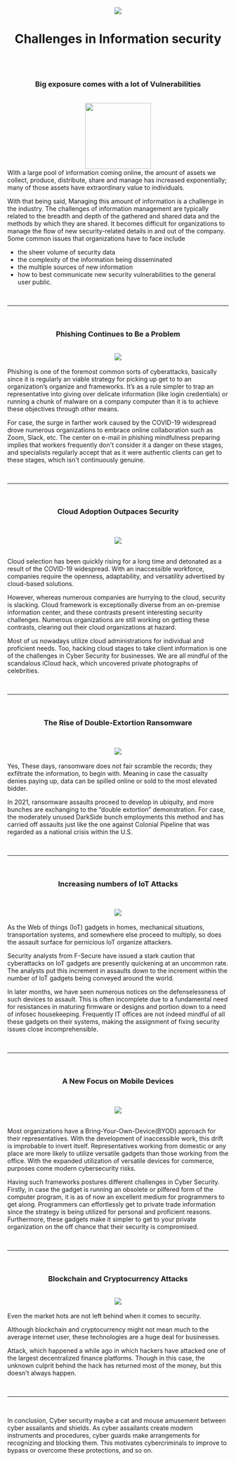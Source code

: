 <div align="center">
<img src="https://imgur.com/QRF9dRU.png"/>
 </div>
<b><h1 align ="center">Challenges in Information security</h1></b>


<br>

 <br>
<b><h3 align ="center">Big exposure comes with a lot of Vulnerabilities</h3></b><br>
<div align ="center">
    <img height ="150" src="https://imgur.com/GtqJEN9.png"/><br></div>
With a large pool of information coming online, the amount of assets we collect, produce, distribute, share and manage has increased exponentially; many of those assets have extraordinary value to individuals.

With that being said, Managing this amount of information is a challenge in the industry. The challenges of information management are typically related to the breadth and depth of the gathered and shared data and the methods by which they are shared. It becomes difficult for organizations to manage the flow of new security-related details in and out of the company. Some common issues that organizations have to face include
* the sheer volume of security data
* the complexity of the information being disseminated
* the multiple sources of new information
* how to best communicate new security vulnerabilities to the general user public.

<br>
<hr>
<br>
<b><h3 align ="center">Phishing Continues to Be a Problem</h3></b><br>
<div align="center">
<img src="https://imgur.com/0KRpYpF.png"/>
 </div><br>
Phishing is one of the foremost common sorts of cyberattacks, basically since it is regularly an viable strategy for picking up get to to an organization’s organize and frameworks. It’s as a rule simpler to trap an representative into giving over delicate information (like login credentials) or running a chunk of malware on a company computer than it is to achieve these objectives through other means. 

For case, the surge in farther work caused by the COVID-19 widespread drove numerous organizations to embrace online collaboration such as Zoom, Slack, etc. The center on e-mail in phishing mindfulness preparing implies that workers frequently don't consider it a danger on these stages, and specialists regularly accept that as it were authentic clients can get to these stages, which isn't continuously genuine.

<br>
<hr>
<br>

<b><h3 align ="center">Cloud Adoption Outpaces Security</h3></b><br>
<div align="center">
<img src="https://imgur.com/wzRvXsH.png"/>
 </div><br>

Cloud selection has been quickly rising for a long time and detonated as a result of the COVID-19 widespread. With an inaccessible workforce, companies require the openness, adaptability, and versatility advertised by cloud-based solutions. 

However, whereas numerous companies are hurrying to the cloud, security is slacking. Cloud framework is exceptionally diverse from an on-premise information center, and these contrasts present interesting security challenges. Numerous organizations are still working on getting these contrasts, clearing out their cloud organizations at hazard.

Most of us nowadays utilize cloud administrations for individual and proficient needs. Too, hacking cloud stages to take client information is one of the challenges in Cyber Security for businesses. We are all mindful of the scandalous iCloud hack, which uncovered private photographs of celebrities.

<br>
<hr>
<br>

<b><h3 align ="center">The Rise of Double-Extortion Ransomware</h3></b>
<br>
<div align="center">
<img src="https://imgur.com/WXK2YGj.png"/>
 </div><br>
Yes, These days, ransomware does not fair scramble the records; they exfiltrate the information, to begin with. Meaning in case the casualty denies paying up, data can be spilled online or sold to the most elevated bidder. 

In 2021, ransomware assaults proceed to develop in ubiquity, and more bunches are exchanging to the “double extortion” demonstration. For case, the moderately unused DarkSide bunch employments this method and has carried off assaults just like the one against Colonial Pipeline that was regarded as a national crisis within the U.S.

<br>
<hr>
<br>

<b><h3 align ="center">Increasing numbers of IoT Attacks </h3></b>
<br>
<div align="center">
<img src="https://imgur.com/avcatsw.png"/>
 </div><br>
As the Web of things (IoT) gadgets in homes, mechanical situations, transportation systems, and somewhere else proceed to multiply, so does the assault surface for pernicious IoT organize attackers.

Security analysts from F-Secure have issued a stark caution that cyberattacks on IoT gadgets are presently quickening at an uncommon rate. The analysts put this increment in assaults down to the increment within the number of IoT gadgets being conveyed around the world. 

In later months, we have seen numerous notices on the defenselessness of such devices to assault. This is often incomplete due to a fundamental need for resistances in maturing firmware or designs and portion down to a need of infosec housekeeping. Frequently IT offices are not indeed mindful of all these gadgets on their systems, making the assignment of fixing security issues close incomprehensible.

<br>
<hr>
<br>

<b><h3 align ="center">A New Focus on Mobile Devices </h3></b>
<br>
<div align="center">
<img src="https://imgur.com/4LP0pUh.png"/>
 </div><br>

Most organizations have a Bring-Your-Own-Device(BYOD) approach for their representatives. With the development of inaccessible work, this drift is improbable to invert itself. Representatives working from domestic or any place are more likely to utilize versatile gadgets than those working from the office. With the expanded utilization of versatile devices for commerce, purposes come modern cybersecurity risks. 

Having such frameworks postures different challenges in Cyber Security. Firstly, in case the gadget is running an obsolete or pilfered form of the computer program, it is as of now an excellent medium for programmers to get along. Programmers can effortlessly get to private trade information since the strategy is being utilized for personal and proficient reasons. Furthermore, these gadgets make it simpler to get to your private organization on the off chance that their security is compromised.



<br>
<hr>
<br>
<b><h3 align ="center">Blockchain and Cryptocurrency Attacks</h3></b>
<br>
<div align="center">
<img src="https://imgur.com/srxjDpL.png"/>
 </div><br>
Even the market hots are not left behind when it comes to security.

Although blockchain and cryptocurrency might not mean much to the average internet user, these technologies are a huge deal for businesses.

Attack, which happened a while ago in which hackers have attacked one of the largest decentralized finance platforms. Though in this case, the unknown culprit behind the hack has returned most of the money, but this doesn't always happen.

<br>
<hr>


<br>

In conclusion, Cyber security maybe a cat and mouse amusement between cyber assailants and shields. As cyber assailants create modern instruments and procedures, cyber guards make arrangements for recognizing and blocking them. This motivates cybercriminals to improve to bypass or overcome these protections, and so on.